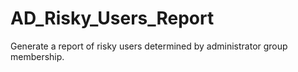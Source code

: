 # AD_Risky_Users_Report
Generate a report of risky users determined by administrator group membership.
